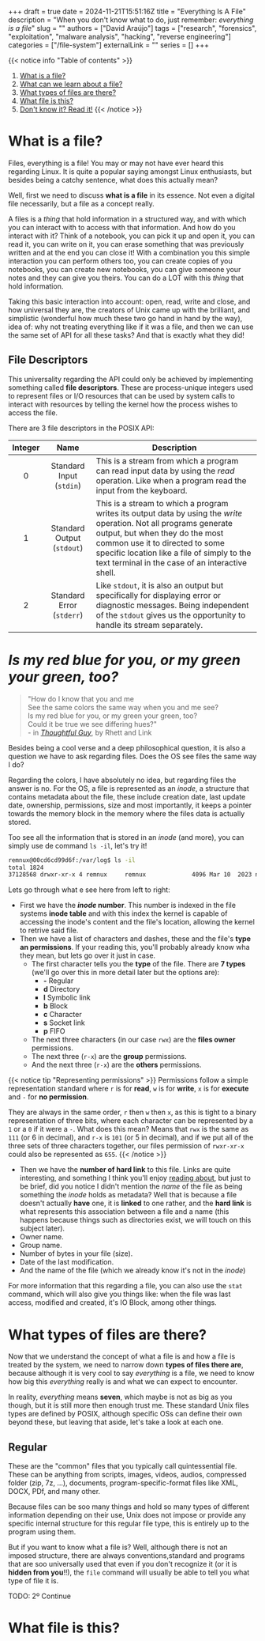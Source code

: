 +++ 
draft = true
date = 2024-11-21T15:51:16Z
title = "Everything Is A File"
description = "When you don't know what to do, just remember: _everything is a file_"
slug = ""
authors = ["David Araújo"]
tags = ["research", "forensics", "exploitation", "malware analysis", "hacking", "reverse engineering"]
categories = ["/file-system"]
externalLink = ""
series = []
+++

{{< notice info "Table of contents" >}}
1. [What is a file?](#what-is-a-file)
2. [What can we learn about a file?](#what-can-we-learn-about-a-file)
3. [What types of files are there?](#what-types-of-files-are-there?)
4. [What file is this?](#what-file-is-this?)
5. [Don't know it? Read it!](#don't-know-it?-read-it)
{{< /notice >}}

# What is a file?

Files, everything is a file! You may or may not have ever heard this regarding Linux. It is quite a popular saying amongst Linux enthusiasts, but besides being a catchy sentence, what does this actually mean?

Well, first we need to discuss **what is a file** in its essence. Not  even a digital file necessarily, but a file as a concept really.

A files is a *thing* that hold information in a structured way, and with which you can interact with to access with that information. And how do you interact with it? Think of a notebook, you can pick it up and open it, you can read it, you can write on it, you can erase something that was previously written and at the end you can close it! With a combination you this simple interaction you can perform others too, you can create copies of you notebooks, you can create new notebooks, you can give someone your notes and they can give you theirs. You can do a LOT with this *thing* that hold information.

Taking this basic interaction into account: open, read, write and close, and how universal they are, the creators of Unix came up with the brilliant, and simplistic (wonderful how much these two go hand in hand by the way), idea of: why not treating everything like if it was a file, and then we can use the same set of API for all these tasks? And that is exactly what they did!

## File Descriptors

This universality regarding the API could only be achieved by implementing something called **file descriptors**. These are process-unique integers used to represent files or I/O resources that can be used by system calls to interact with resources by telling the kernel how the process wishes to access the file.

There are 3 file descriptors in the POSIX API:

| Integer | Name | Description |
| :-: | :-: | - |
| 0 | Standard Input (`stdin`) | This is a stream from which a program can read input data by using the *read* operation. Like when a program read the input from the keyboard. |
| 1 | Standard Output (`stdout`) | This is a stream to which a program writes its output data by using the *write* operation. Not all programs generate output, but when they do the most common use it to directed to some specific location like a file of simply to the text terminal in the case of an interactive shell. |
| 2 | Standard Error (`stderr`)| Like `stdout`, it is also an output but specifically for displaying error or diagnostic messages. Being independent of the `stdout` gives us the opportunity to handle its stream separately. |

# *Is my red blue for you, or my green your green, too?*

> "How do I know that you and me\
> See the same colors the same way when you and me see?\
> Is my red blue for you, or my green your green, too?\
> Could it be true we see differing hues?"\
> \- in *[Thoughtful Guy](https://www.youtube.com/watch?v=U6y7YOlldek)*, by Rhett and Link

Besides being a cool verse and a deep philosophical question, it is also a question we have to ask regarding files. Does the OS see files the same way I do?

Regarding the colors, I have absolutely no idea, but regarding files the answer is no. For the OS, a file is represented as an *inode*, a structure that contains metadata about the file, these include creation date, last update date, ownership, permissions, size and most importantly, it keeps a pointer towards the memory block in the memory where the files data is actually stored.

Too see all the information that is stored in an *inode* (and more), you can simply use de command `ls -il`, let's try it!

```bash
remnux@00cd6cd99d6f:/var/log$ ls -il
total 1824
37128568 drwxr-xr-x 4 remnux     remnux             4096 Mar 10  2023 networkminer
```

Lets go through what e see here from left to right:
- First we have the ***inode* number**. This number is indexed in the file systems **inode table** and with this index the kernel is capable of accessing the inode's content and the file's location, allowing the kernel to retrive said file.
- Then we have a list of characters and dashes, these and the file's **type an permissions**. If your reading this, you'll probably already know wha they mean, but lets go over it just in case.
    - The first character tells you the **type** of the file. There are **7 types** (we'll go over this in more detail later but the options are):
        - **\-** Regular
        - **d** Directory
        - **l** Symbolic link
        - **b** Block
        - **c** Character
        - **s** Socket link
        - **p** FIFO
    - The next three characters (in our case `rwx`) are the **files owner** permissions.
    - The next three (`r-x`) are the **group** permissions.
    - And the next three (`r-x`) are the **others** permissions.

{{< notice tip "Representing permissions" >}}
Permissions follow a simple representation standard where `r` is for **read**, `w` is for **write**, `x` is for **execute** and `-` for **no permission**.

They are always in the same order, `r` then `w` then `x`, as this is tight to a binary representation of three bits, where each character can be represented by a `1` or a `0` if it were a `-`. What does this mean? Means that `rwx` is the same as `111` (or 6 in decimal), and `r-x` is `101` (or 5 in decimal), and if we put all of the three sets of three characters together, our files permission of `rwxr-xr-x` could also be represented as `655`.
{{< /notice >}}

- Then we have the **number of hard link** to this file. Links are quite interesting, and something I think you'll enjoy [reading about](https://en.wikipedia.org/wiki/Hard_link), but just to be brief, did you notice I didn't mention the *name* of the file as being something the *inode* holds as metadata? Well that is because a file doesn't actually **have** one, it is **linked** to one rather, and the **hard link** is what represents this association between a file and a name (this happens because things such as directories exist, we will touch on this subject later).
- Owner name.
- Group name.
- Number of bytes in your file (size).
- Date of the last modification.
- And the name of the file (which we already know it's not in the *inode*)

For more information that this regarding a file, you can also use the `stat` command, which will also give you things like: when the file was last access, modified and created, it's IO Block, among other things.

# What types of files are there?

Now that we understand the concept of what a file is and how a file is treated by the system, we need to narrow down **types of files there are**, because although it is very cool to say *everything* is a file, we need to know how big this *everything* really is and what we can expect to encounter.

In reality, *everything* means **seven**, which maybe is not as big as you though, but it is still more then enough trust me. These standard Unix files types are defined by POSIX, although specific OSs can define their own beyond these, but leaving that aside, let's take a look at each one.

## Regular

These are the "common" files that you typically call quintessential file. These can be anything from scripts, images, videos, audios, compressed folder (zip, 7z, ...), documents, program-specific-format files like XML, DOCX, PDf, and many other.

Because files can be soo many things and hold so many types of different information depending on their use, Unix does not impose or provide any specific internal structure for this regular file type, this is entirely up to the program using them.

But if you want to know what a file is? Well, although there is not an imposed structure, there are always conventions,standard and programs that are soo universally used that even if you don't recognize it (or it is **hidden from you**!!), the `file` command will usually be able to tell you what type of file it is.

TODO: 2º Continue

# What file is this?